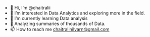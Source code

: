 - 👋 Hi, I’m @chaitralii
- 👀 I’m interested in Data Analytics and exploring more in the field. 
- 🌱 I’m currently learning Data analysis
- 💞️ Analyzing summaries of thousands of Data.
- 📫 How to reach me
      chaitralinilvarn@gmail.com 

<!---
chaitralii/chaitralii is a ✨ special ✨ repository because its `README.md` (this file) appears on your GitHub profile.
You can click the Preview link to take a look at your changes.
--->
